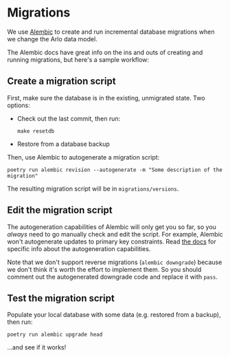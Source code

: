 # Migrations

We use [Alembic](https://alembic.sqlalchemy.org/en/latest/) to create and run incremental database migrations when we change the Arlo data model.

The Alembic docs have great info on the ins and outs of creating and running migrations, but here's a sample workflow:

## Create a migration script

First, make sure the database is in the existing, unmigrated state. Two options:

- Check out the last commit, then run:

      make resetdb

- Restore from a database backup

Then, use Alembic to autogenerate a migration script:

    poetry run alembic revision --autogenerate -m "Some description of the migration"

The resulting migration script will be in `migrations/versions`.

## Edit the migration script

The autogeneration capabilities of Alembic will only get you so far, so you _always_ need to go manually check and edit the script. For example, Alembic won't autogenerate updates to primary key constraints. Read [the docs](https://alembic.sqlalchemy.org/en/latest/autogenerate.html#what-does-autogenerate-detect-and-what-does-it-not-detect) for specific info about the autogeneration capabilities.

Note that we don't support reverse migrations (`alembic downgrade`) because we don't think it's worth the effort to implement them. So you should comment out the autogenerated downgrade code and replace it with `pass`.

## Test the migration script

Populate your local database with some data (e.g. restored from a backup), then run:

    poetry run alembic upgrade head

...and see if it works!
